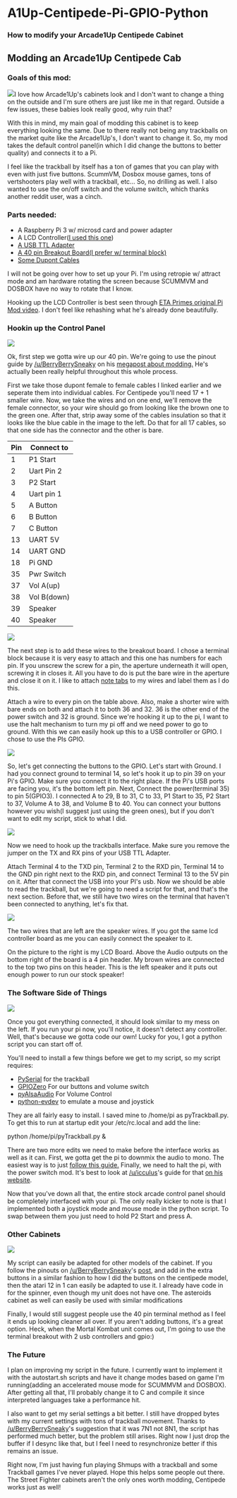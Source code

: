 # A1Up-Centipede-Pi-GPIO-Python

### How to modify your Arcade1Up Centipede Cabinet

## Modding an Arcade1Up Centipede Cab

  

### Goals of this mod:

[![](https://pisces.bbystatic.com/image2/BestBuy_US/images/products/6307/6307361_sd.jpg;maxHeight=640;maxWidth=550)](https://pisces.bbystatic.com/image2/BestBuy_US/images/products/6307/6307361_sd.jpg;maxHeight=640;maxWidth=550)I love how Arcade1Up's cabinets look and I don't want to change a thing on the outside and I'm sure others are just like me in that regard. Outside a few issues, these babies look really good, why ruin that?

  

With this in mind, my main goal of modding this cabinet is to keep everything looking the same. Due to there really not being any trackballs on the market quite like the Arcade1Up's, I don't want to change it. So, my mod takes the default control panel(in which I did change the buttons to better quality) and connects it to a Pi.

  

I feel like the trackball by itself has a ton of games that you can play with even with just five buttons. ScummVM, Dosbox mouse games, tons of vertshooters play well with a trackball, etc... So, no drilling as well. I also wanted to use the on/off switch and the volume switch, which thanks another reddit user, was a cinch.

  

  

  

### Parts needed:

-   A Raspberry Pi 3 w/ microsd card and power adapter
-   A LCD Controller([I used this one](https://www.amazon.com/gp/product/B07JCQCQH6))
-   [A USB TTL Adapter](https://www.amazon.com/gp/product/B072K3Z3TL)
-   [A 40 pin Breakout Board(I prefer w/ terminal block)](https://www.amazon.com/gp/product/B074THMST3)
-   [Some Dupont Cables](https://www.amazon.com/gp/product/B077NH83CJ)

I will not be going over how to set up your Pi. I'm using retropie w/ attract mode and am hardware rotating the screen because SCUMMVM and DOSBOX have no way to rotate that I know.

  

Hooking up the LCD Controller is best seen through  [ETA Primes original Pi Mod video](https://www.youtube.com/watch?v=09DQCOr6zQM&t=251s). I don't feel like rehashing what he's already done beautifully.

  

### Hookin up the Control Panel

[![](https://3.bp.blogspot.com/-XQYqoCBmUMk/XD56O65BSHI/AAAAAAAAAAM/ABYKHMQIPFEdEHFmpqgX1WqEkhD8N9QyQCEwYBhgL/s200/Wires.jpg)](https://3.bp.blogspot.com/-XQYqoCBmUMk/XD56O65BSHI/AAAAAAAAAAM/ABYKHMQIPFEdEHFmpqgX1WqEkhD8N9QyQCEwYBhgL/s1600/Wires.jpg)

Ok, first step we gotta wire up our 40 pin. We're going to use the pinout guide by  [/u/BerryBerrySneaky](https://www.reddit.com/user/BerryBerrySneaky)  on his  [megapost about modding.](https://www.reddit.com/r/Arcade1Up/comments/a02870/hack_original_board_not_just_replace_w_pietc/) He's actually been really helpful throughout this whole process.

  

First we take those dupont female to female cables I linked earlier and we seperate them into individual cables. For Centipede you'll need 17 + 1 smaller wire. Now, we take the wires and on one end, we'll remove the female connector, so your wire should go from looking like the brown one to the green one. After that, strip away some of the cables insulation so that it looks like the blue cable in the image to the left. Do that for all 17 cables, so that one side has the connector and the other is bare.

  
| Pin | Connect to |
| -- |--|
|1 | P1 Start |
|2 | Uart Pin 2 |
| 3 | P2 Start |
| 4 | Uart pin 1 |
| 5 | A Button |
| 6 | B Button|
| 7 | C Button |
| 13 | UART 5V |
| 14 | UART GND |
| 18 | Pi GND |
| 35 | Pwr Switch |
| 37 | Vol A(up) |
| 38 | Vol B(down) |
| 39 | Speaker |
| 40 | Speaker |

[![](https://images-na.ssl-images-amazon.com/images/I/61jZSqC6FQL._SL1000_.jpg)](https://images-na.ssl-images-amazon.com/images/I/61jZSqC6FQL._SL1000_.jpg)

The next step is to add these wires to the breakout board. I chose a terminal block because it is very easy to attach and this one has numbers for each pin. If you unscrew the screw for a pin, the aperture underneath it will open, screwing it in closes it. All you have to do is put the bare wire in the aperture and close it on it. I like to attach  [note tabs](https://www.amazon.com/Post-Tabs-625-Repositionable-Dispenser-676-ALYR/dp/B00L2E915S)  to my wires and label them as I do this.

  
Attach a wire to every pin on the table above. Also, make a shorter wire with bare ends on both and attach it to both 36 and 32. 36 is the other end of the power switch and 32 is ground. Since we're hooking it up to the pi, I want to use the halt mechanism to turn my pi off and we need power to go to ground. With this we can easily hook up this to a USB controller or GPIO. I chose to use the PIs GPIO.  
  

[![](https://www.raspberry-pi-geek.com/var/rpi/storage/images/media/images/raspib-gpio/12356-1-eng-US/RasPiB-GPIO_lightbox.png)](https://www.raspberry-pi-geek.com/var/rpi/storage/images/media/images/raspib-gpio/12356-1-eng-US/RasPiB-GPIO_lightbox.png)

So, let's get connecting the buttons to the GPIO. Let's start with Ground. I had you connect ground to terminal 14, so let's hook it up to pin 39 on your Pi's GPIO. Make sure you connect it to the right place. If the Pi's USB ports are facing you, it's the bottom left pin. Next, Connect the power(terminal 35) to pin 5(GPIO3). I connected A to 29, B to 31, C to 33, P1 Start to 35, P2 Start to 37, Volume A to 38, and Volume B to 40. You can connect your buttons however you wish(I suggest just using the green ones), but if you don't want to edit my script, stick to what I did.  
  

[![](https://images-na.ssl-images-amazon.com/images/I/61Vvtbqg6sL._SL1001_.jpg)](https://images-na.ssl-images-amazon.com/images/I/61Vvtbqg6sL._SL1001_.jpg)

Now we need to hook up the trackballs interface. Make sure you remove the jumper on the TX and RX pins of your USB TTL Adapter.  
  
Attach Terminal 4 to the TXD pin, Terminal 2 to the RXD pin, Terminal 14 to the GND pin right next to the RXD pin, and connect Terminal 13 to the 5V pin on it. After that connect the USB into your PI's usb. Now we should be able to read the trackball, but we're going to need a script for that, and that's the next section. Before that, we still have two wires on the terminal that haven't been connected to anything, let's fix that.  
  
  

[![](https://2.bp.blogspot.com/-hxJdK5kGt-Y/XD6J9RBVwPI/AAAAAAAAAAY/bmlyxa7ttZYqeR6MbGZ--zFVspFQhREcwCLcBGAs/s320/LCD%2BController.jpg)](https://2.bp.blogspot.com/-hxJdK5kGt-Y/XD6J9RBVwPI/AAAAAAAAAAY/bmlyxa7ttZYqeR6MbGZ--zFVspFQhREcwCLcBGAs/s1600/LCD%2BController.jpg)

The two wires that are left are the speaker wires. If you got the same lcd controller board as me you can easily connect the speaker to it.  
  
On the picture to the right is my LCD Board. Above the Audio outputs on the bottom right of the board is a 4 pin header. My brown wires are connected to the top two pins on this header. This is the left speaker and it puts out enough power to run our stock speaker!  
  

### The Software Side of Things

  

[![](https://2.bp.blogspot.com/-n1B7LOcq2vI/XD6KueacBKI/AAAAAAAAAAg/YC7Nps21WT4-h4FNka8pdKHBDQtM5dfOwCLcBGAs/s320/Pi.jpg)](https://2.bp.blogspot.com/-n1B7LOcq2vI/XD6KueacBKI/AAAAAAAAAAg/YC7Nps21WT4-h4FNka8pdKHBDQtM5dfOwCLcBGAs/s1600/Pi.jpg)

Once you got everything connected, it should look similar to my mess on the left. If you run your pi now, you'll notice, it doesn't detect any controller. Well, that's because we gotta code our own! Lucky for you, I got a python script you can start off of.

  

You'll need to install a few things before we get to my script, so my script requires:

-   [PySerial](https://pythonhosted.org/pyserial/pyserial.html#installation) for the trackball
-   [GPIOZero](https://gpiozero.readthedocs.io/en/stable/installing.html) For our buttons and volume switch
-   [pyAlsaAudio](https://larsimmisch.github.io/pyalsaaudio/) For Volume Control
-   [python-evdev](https://python-evdev.readthedocs.io/en/latest/install.html#from-source)  to emulate a mouse and joystick

They are all fairly easy to install.  I saved mine to /home/pi as pyTrackball.py. To get this to run at startup edit your /etc/rc.local and add the line:

  

python /home/pi/pyTrackball.py &

  

There are two more edits we need to make before the interface works as well as it can. First, we gotta get the pi to downmix the audio to mono. The easiest way is to just  [follow this guide.](http://pi.eggum.net/2013/09/airplay-or-shairport-that-is.html) Finally, we need to halt the pi, with the power switch mod. It's best to look at  [/u/icculus](https://www.reddit.com/user/icculus)'s guide for that  [on his website](https://icculus.org/finger/icculus?date=2019-01-01&time=09-32-56).

  

Now that you've down all that, the entire stock arcade control panel should be completely interfaced with your pi. The only really kicker to note is that I implemented both a joystick mode and mouse mode in the python script. To swap between them you just need to hold P2 Start and press A.

  

### Other Cabinets

[![](https://i5.walmartimages.com/asr/533a4531-bb11-4c61-8265-274c5ee90375_1.cf7df01a1dde999cb6ef6f49ff6a3209.jpeg?odnWidth=undefined&odnHeight=undefined&odnBg=ffffff)](https://i5.walmartimages.com/asr/533a4531-bb11-4c61-8265-274c5ee90375_1.cf7df01a1dde999cb6ef6f49ff6a3209.jpeg?odnWidth=undefined&odnHeight=undefined&odnBg=ffffff)

My script can easily be adapted for other models of the cabinet. If you follow the pinouts on [/u/BerryBerrySneaky](https://www.reddit.com/user/BerryBerrySneaky)'s  [post](https://www.reddit.com/r/Arcade1Up/comments/a02870/hack_original_board_not_just_replace_w_pietc/), and add in the extra buttons in a similar fashion to how I did the buttons on the centipede model, then the atari 12 in 1 can easily be adapted to use it. I already have code in for the spinner, even though my unit does not have one. The asteroids cabinet as well can easily be used with similar modifications

  

Finally, I would still suggest people use the 40 pin terminal method as I feel it ends up looking cleaner all over. If you aren't adding buttons, it's a great option. Heck, when the Mortal Kombat unit comes out, I'm going to use the terminal breakout with 2 usb controllers and gpio:)

  

### The Future

I plan on improving my script in the future. I currently want to implement it with the autostart.sh scripts and have it change modes based on game I'm running(adding an accelerated mouse mode for SCUMMVM and DOSBOX). After getting all that, I'll probably change it to C and compile it since interpreted languages take a performance hit.

  

I also want to get my serial settings a bit better. I still have dropped bytes with my current settings with tons of trackball movement. Thanks to [/u/BerryBerrySneaky](https://www.reddit.com/user/BerryBerrySneaky)'s suggestion that it was 7N1 not 8N1, the script has performed much better, but the problem still arises. Right now I just drop the buffer if I desync like that, but I feel I need to resynchronize better if this remains an issue.

  

Right now, I'm just having fun playing Shmups with a trackball and some Trackball games I've never played. Hope this helps some people out there. The Street Fighter cabinets aren't the only ones worth modding, Centipede works just as well!
